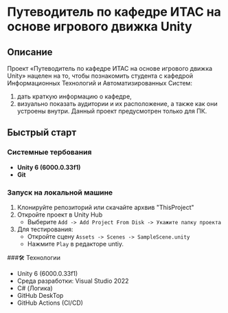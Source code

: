 # Путеводитель по кафедре ИТАС на основе игрового движка Unity

## Описание

Проект «Путеводитель по кафедре ИТАС на основе игрового движка Unity» нацелен на то, чтобы познакомить студента с кафедрой Информационных Технологий и Автоматизированных Систем:  
1.	дать краткую информацию о кафедре, 
2.	визуально показать аудитории и их расположение, а также как они устроены внутри.
Данный проект предусмотрен только для ПК.

## Быстрый старт

### Системные тербования
- **Unity 6 (6000.0.33f1)**
- **Git**
  
### Запуск на локальной машине
1. Клонируйте репозиторий или скачайте архвив "ThisProject"
2. Откройте проект в Unity Hub
   * Выберите `Add -> Add Project From Disk -> Укажите папку проекта`
3. Для тестирования:
   * Откройте сцену `Assets -> Scenes -> SampleScene.unity`
   * Нажмите `Play` в редакторе untiy.
     
###🛠 Технологии
- Unity 6 (6000.0.33f1)
- Среда разработки: Visual Studio 2022
- C# (Логика)
- GitHub DeskTop
- GitHub Actions (CI/CD)
